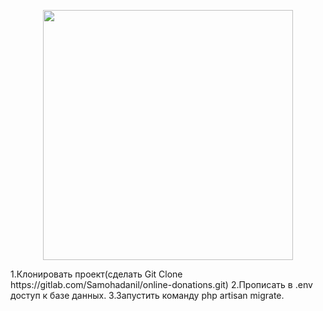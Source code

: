 <p align="center"><a href="https://laravel.com" target="_blank"><img src="https://raw.githubusercontent.com/laravel/art/master/logo-lockup/5%20SVG/2%20CMYK/1%20Full%20Color/laravel-logolockup-cmyk-red.svg" width="400"></a></p>
1.Клонировать проект(сделать Git Clone https://gitlab.com/Samohadanil/online-donations.git)
2.Прописать в .env доступ к базе данных.
3.Запустить команду php artisan migrate.

